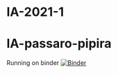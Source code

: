 # IA-2021-1
# IA-passaro-pipira

Running on binder
[![Binder](https://mybinder.org/badge_logo.svg)](https://hub-binder.mybinder.ovh/user/alujohn-ia-passaro-pipira-augmva9j/lab)
